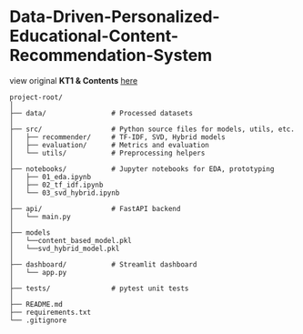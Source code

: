 # Data-Driven-Personalized-Educational-Content-Recommendation-System

view original **KT1 & Contents** [here](https://github.com/riiid/ednet)

```
project-root/
│
├── data/                # Processed datasets
│
├── src/                 # Python source files for models, utils, etc.
│   ├── recommender/     # TF-IDF, SVD, Hybrid models
│   ├── evaluation/      # Metrics and evaluation
│   └── utils/           # Preprocessing helpers
│
├── notebooks/           # Jupyter notebooks for EDA, prototyping
│   ├── 01_eda.ipynb
│   ├── 02_tf_idf.ipynb
│   └── 03_svd_hybrid.ipynb
│
├── api/                 # FastAPI backend
│   └── main.py
│
├── models
│   └──content_based_model.pkl
│   └──svd_hybrid_model.pkl
│
├── dashboard/           # Streamlit dashboard
│   └── app.py
│
├── tests/               # pytest unit tests
│
├── README.md
├── requirements.txt
└── .gitignore

